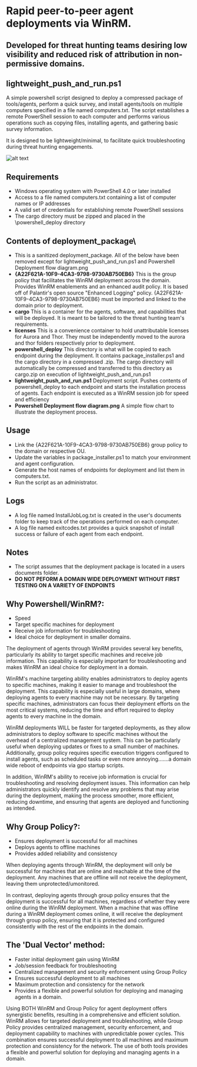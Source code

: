 # Rapid peer-to-peer agent deployments via WinRM. 
## Developed for threat hunting teams desiring low visibility and reduced risk of attribution in non-permissive domains.

## lightweight_push_and_run.ps1

A simple powershell script designed to deploy a compressed package of tools/agents, perform a quick survey, and install agents/tools on multiple computers specified in a file named computers.txt. The script establishes a remote PowerShell session to each computer and performs various operations such as copying files, installing agents, and gathering basic survey information.

It is designed to be lightweight/minimal, to facilitate quick troubleshooting during threat hunting engagements.

![alt text](https://github.com/Dreksis/winrm_agent_deployment/blob/main/deployment_package/Powershell%20Deployment%20flow%20diagram.PNG)


## Requirements
- Windows operating system with PowerShell 4.0 or later installed
- Access to a file named computers.txt containing a list of computer names or IP addresses
- A valid set of credentials for establishing remote PowerShell sessions
- The cargo directory must be zipped and placed in the \powershell_deploy directory

## Contents of deployment_package\
- This is a sanitized deployment_package. All of the below have been removed except for lightweight_push_and_run.ps1 and Powershell Deployment flow diagram.png
- **{A22F621A-10F9-4CA3-9798-9730AB750EB6}**  This is the group policy that facilitates the WinRM deployment across the domain. Provides WinRM enablements and an enhanced audit policy. It is based off of Palantir's open source "Enhanced Logging" policy. {A22F621A-10F9-4CA3-9798-9730AB750EB6} must be imported and linked to the domain prior to deployment.
- **cargo** This is a container for the agents, software, and capabilities that will be deployed. It is meant to be tailored to the threat hunting team's requirements.
- **licenses** This is a convenience container to hold unattributable licenses for Aurora and Thor. They must be independently moved to the aurora and thor folders respectively prior to deployment.
- **powershell_deploy** This directory is what will be copied to each endpoint during the deployment. It contains package_installer.ps1 and the cargo directory in a compressed .zip. The cargo directory will automatically be compressed and transferred to this directory as cargo.zip on execution of lightweight_push_and_run.ps1
- **lightweight_push_and_run.ps1** Deployment script. Pushes contents of powershell_deploy to each endpoint and starts the installation process of agents. Each endpoint is executed as a WinRM session job for speed and efficiency
- **Powershell Deployment flow diagram.png** A simple flow chart to illustrate the deployment process.


## Usage
- Link the {A22F621A-10F9-4CA3-9798-9730AB750EB6} group policy to the domain or respective OU.
- Update the variables in package_installer.ps1 to match your environment and agent configuration.
- Generate the host names of endpoints for deployment and list them in computers.txt. 
- Run the script as an administrator.


## Logs
- A log file named InstallJobLog.txt is created in the user's documents folder to keep track of the operations performed on each computer.
- A log file named exitcodes.txt provides a quick snapshot of install success or failure of each agent from each endpoint.

## Notes
- The script assumes that the deployment package is located in a users documents folder.
- **DO NOT PEFORM A DOMAIN WIDE DEPLOYMENT WITHOUT FIRST TESTING ON A VARIETY OF ENDPOINTS** 

## Why Powershell/WinRM?:

- Speed
- Target specific machines for deployment
- Receive job information for troubleshooting
- Ideal choice for deployment in smaller domains.

The deployment of agents through WinRM provides several key benefits, particularly its ability to target specific machines and receive job information. This capability is especially important for troubleshooting and makes WinRM an ideal choice for deployment in a domain.

WinRM's machine targeting ability enables administrators to deploy agents to specific machines, making it easier to manage and troubleshoot the deployment. This capability is especially useful in large domains, where deploying agents to every machine may not be necessary. By targeting specific machines, administrators can focus their deployment efforts on the most critical systems, reducing the time and effort required to deploy agents to every machine in the domain.

WinRM deployments WILL be faster for targeted deployments, as they allow administrators to deploy software to specific machines without the overhead of a centralized management system. This can be particularly useful when deploying updates or fixes to a small number of machines. Additionally, group policy requires specific execution triggers configured to install agents, such as scheduled tasks or even more annoying.......a domain wide reboot of endpoints via gpo startup scripts. 

In addition, WinRM's ability to receive job information is crucial for troubleshooting and resolving deployment issues. This information can help administrators quickly identify and resolve any problems that may arise during the deployment, making the process smoother, more efficient, reducing downtime, and ensuring that agents are deployed and functioning as intended.

## Why Group Policy?:

- Ensures deployment is successful for all machines
- Deploys agents to offline machines
- Provides added reliability and consistency

When deploying agents through WinRM, the deployment will only be successful for machines that are online and reachable at the time of the deployment. Any machines that are offline will not receive the deployment, leaving them unprotected/umonitored.

In contrast, deploying agents through group policy ensures that the deployment is successful for all machines, regardless of whether they were online during the WinRM deployment. When a machine that was offline during a WinRM deployment comes online, it will receive the deployment through group policy, ensuring that it is protected and configured consistently with the rest of the endpoints in the domain.

## The 'Dual Vector' method:

- Faster initial deployment gain using WinRM
- Job/session feedback for troubleshooting
- Centralized management and security enforcement using Group Policy
- Ensures successful deployment to all machines
- Maximum protection and consistency for the network
- Provides a flexible and powerful solution for deploying and managing agents in a domain.

Using BOTH WinRM and Group Policy for agent deployment offers synergistic benefits, resulting in a comprehensive and efficient solution. WinRM allows for targeted deployment and troubleshooting, while Group Policy provides centralized management, security enforcement, and deployment capability to machines with unpredictable power cycles. This combination ensures successful deployment to all machines and maximum protection and consistency for the network. The use of both tools provides a flexible and powerful solution for deploying and managing agents in a domain.

